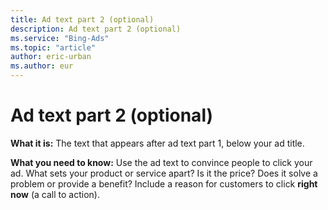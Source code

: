 ```yaml
---
title: Ad text part 2 (optional)
description: Ad text part 2 (optional)
ms.service: "Bing-Ads"
ms.topic: "article"
author: eric-urban
ms.author: eur
---
```


# Ad text part 2 (optional)

**What it is:**  The text that appears after ad text part 1, below your ad title.

**What you need to know:**  Use the ad text to convince people to click your ad. What sets your product or service apart? Is it the price? Does it solve a problem or provide a benefit? Include a reason for customers to click **right now** (a call to action).


